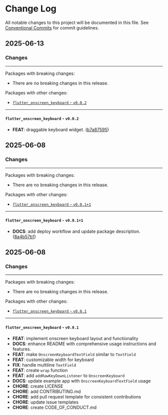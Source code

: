 # Change Log

All notable changes to this project will be documented in this file.
See [Conventional Commits](https://conventionalcommits.org) for commit guidelines.

## 2025-06-13

### Changes

---

Packages with breaking changes:

 - There are no breaking changes in this release.

Packages with other changes:

 - [`flutter_onscreen_keyboard` - `v0.0.2`](#flutter_onscreen_keyboard---v002)

---

#### `flutter_onscreen_keyboard` - `v0.0.2`

 - **FEAT**: draggable keyboard widget. ([b7a87595](https://github.com/albinpk/flutter_onscreen_keyboard/commit/b7a87595b670ccb4ea2ee39bfb84e3588fd8c424))


## 2025-06-08

### Changes

---

Packages with breaking changes:

 - There are no breaking changes in this release.

Packages with other changes:

 - [`flutter_onscreen_keyboard` - `v0.0.1+1`](#flutter_onscreen_keyboard---v0011)

---

#### `flutter_onscreen_keyboard` - `v0.0.1+1`

 - **DOCS**: add deploy workflow and update package description. ([8a4b57b1](https://github.com/albinpk/flutter_onscreen_keyboard/commit/8a4b57b1f689f6a62f650e93800a787ef313383f))


## 2025-06-08

### Changes

---

Packages with breaking changes:

 - There are no breaking changes in this release.

Packages with other changes:

 - [`flutter_onscreen_keyboard` - `v0.0.1`](#flutter_onscreen_keyboard---v001)

---

#### `flutter_onscreen_keyboard` - `v0.0.1`

 - **FEAT**: implement onscreen keyboard layout and functionality
 - **DOCS**: enhance README with comprehensive usage instructions and features.
 - **FEAT**: make `OnscreenKeyboardTextField` similar to `TextField`
 - **FEAT**: customizable width for keyboard
 - **FIX**: handle multiline `TextField`
 - **FEAT**: create `wrap` function
 - **FEAT**: add `addRawKeyDownListener` to `OnscreenKeyboard`
 - **DOCS**: update example app with `OnscreenKeyboardTextField` usage
 - **CHORE**: create LICENSE
 - **CHORE**: add CONTRIBUTING.md
 - **CHORE**: add pull request template for consistent contributions
 - **CHORE**: update issue templates
 - **CHORE**: create CODE_OF_CONDUCT.md


